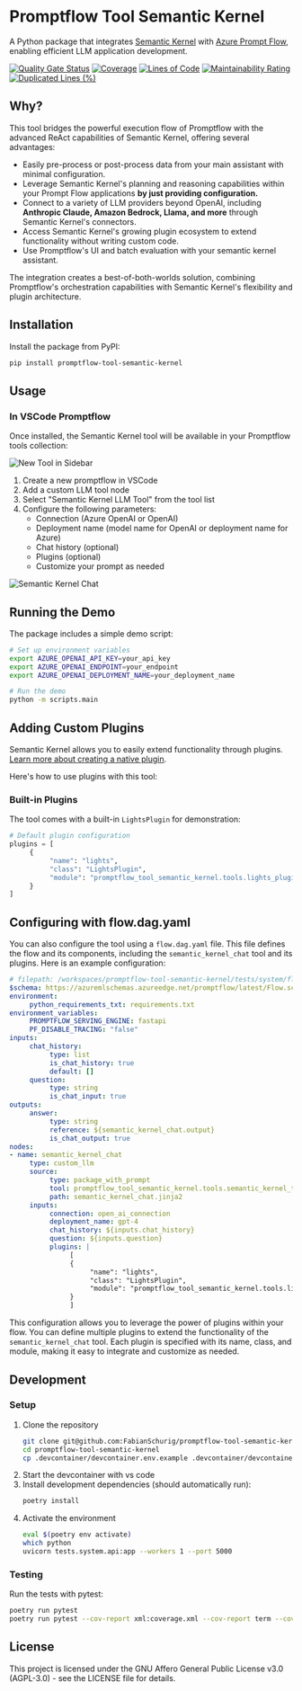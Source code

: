 # Promptflow Tool Semantic Kernel

A Python package that integrates [Semantic Kernel](https://github.com/microsoft/semantic-kernel) with [Azure Prompt Flow](https://github.com/microsoft/promptflow), enabling efficient LLM application development.

[![Quality Gate Status](https://sonarcloud.io/api/project_badges/measure?project=FabianSchurig_promptflow-tool-semantic-kernel&metric=alert_status)](https://sonarcloud.io/summary/new_code?id=FabianSchurig_promptflow-tool-semantic-kernel)
[![Coverage](https://sonarcloud.io/api/project_badges/measure?project=FabianSchurig_promptflow-tool-semantic-kernel&metric=coverage)](https://sonarcloud.io/summary/new_code?id=FabianSchurig_promptflow-tool-semantic-kernel)
[![Lines of Code](https://sonarcloud.io/api/project_badges/measure?project=FabianSchurig_promptflow-tool-semantic-kernel&metric=ncloc)](https://sonarcloud.io/summary/new_code?id=FabianSchurig_promptflow-tool-semantic-kernel)
[![Maintainability Rating](https://sonarcloud.io/api/project_badges/measure?project=FabianSchurig_promptflow-tool-semantic-kernel&metric=sqale_rating)](https://sonarcloud.io/summary/new_code?id=FabianSchurig_promptflow-tool-semantic-kernel)
[![Duplicated Lines (%)](https://sonarcloud.io/api/project_badges/measure?project=FabianSchurig_promptflow-tool-semantic-kernel&metric=duplicated_lines_density)](https://sonarcloud.io/summary/new_code?id=FabianSchurig_promptflow-tool-semantic-kernel)

## Why?

This tool bridges the powerful execution flow of Promptflow with the advanced ReAct capabilities of Semantic Kernel, offering several advantages:

- Easily pre-process or post-process data from your main assistant with minimal configuration.
- Leverage Semantic Kernel's planning and reasoning capabilities within your Prompt Flow applications **by just providing configuration.**
- Connect to a variety of LLM providers beyond OpenAI, including **Anthropic Claude, Amazon Bedrock, Llama, and more** through Semantic Kernel's connectors.
- Access Semantic Kernel's growing plugin ecosystem to extend functionality without writing custom code.
- Use Promptflow's UI and batch evaluation with your semantic kernel assistant.

The integration creates a best-of-both-worlds solution, combining Promptflow's orchestration capabilities with Semantic Kernel's flexibility and plugin architecture.


## Installation

Install the package from PyPI:

```bash
pip install promptflow-tool-semantic-kernel
```

## Usage

### In VSCode Promptflow

Once installed, the Semantic Kernel tool will be available in your Promptflow tools collection:

![New Tool in Sidebar](./docs/promptflow_tools.png)

1. Create a new promptflow in VSCode
2. Add a custom LLM tool node
3. Select "Semantic Kernel LLM Tool" from the tool list
4. Configure the following parameters:
    - Connection (Azure OpenAI or OpenAI)
    - Deployment name (model name for OpenAI or deployment name for Azure)
    - Chat history (optional)
    - Plugins (optional)
    - Customize your prompt as needed  
      
  
![Semantic Kernel Chat](./docs/vscode.png)

## Running the Demo

The package includes a simple demo script:

```bash
# Set up environment variables
export AZURE_OPENAI_API_KEY=your_api_key
export AZURE_OPENAI_ENDPOINT=your_endpoint
export AZURE_OPENAI_DEPLOYMENT_NAME=your_deployment_name

# Run the demo
python -m scripts.main
```

## Adding Custom Plugins

Semantic Kernel allows you to easily extend functionality through plugins. [Learn more about creating a native plugin](https://learn.microsoft.com/en-us/semantic-kernel/get-started/quick-start-guide?pivots=programming-language-python#create-a-native-plugin).

Here's how to use plugins with this tool:

### Built-in Plugins

The tool comes with a built-in `LightsPlugin` for demonstration:

```python
# Default plugin configuration
plugins = [
     {
          "name": "lights",
          "class": "LightsPlugin",
          "module": "promptflow_tool_semantic_kernel.tools.lights_plugin"
     }
]
```

## Configuring with flow.dag.yaml

You can also configure the tool using a `flow.dag.yaml` file. This file defines the flow and its components, including the `semantic_kernel_chat` tool and its plugins. Here is an example configuration:

```yaml
# filepath: /workspaces/promptflow-tool-semantic-kernel/tests/system/flow.dag.yaml
$schema: https://azuremlschemas.azureedge.net/promptflow/latest/Flow.schema.json
environment:
     python_requirements_txt: requirements.txt
environment_variables:
     PROMPTFLOW_SERVING_ENGINE: fastapi
     PF_DISABLE_TRACING: "false"
inputs:
     chat_history:
          type: list
          is_chat_history: true
          default: []
     question:
          type: string
          is_chat_input: true
outputs:
     answer:
          type: string
          reference: ${semantic_kernel_chat.output}
          is_chat_output: true
nodes:
- name: semantic_kernel_chat
     type: custom_llm
     source:
          type: package_with_prompt
          tool: promptflow_tool_semantic_kernel.tools.semantic_kernel_tool.semantic_kernel_chat
          path: semantic_kernel_chat.jinja2
     inputs:
          connection: open_ai_connection
          deployment_name: gpt-4
          chat_history: ${inputs.chat_history}
          question: ${inputs.question}
          plugins: |
               [
               {
                    "name": "lights",
                    "class": "LightsPlugin",
                    "module": "promptflow_tool_semantic_kernel.tools.lights_plugin"
               }
               ]
```

This configuration allows you to leverage the power of plugins within your flow. You can define multiple plugins to extend the functionality of the `semantic_kernel_chat` tool. Each plugin is specified with its name, class, and module, making it easy to integrate and customize as needed.

## Development

### Setup

1. Clone the repository
     ```bash
     git clone git@github.com:FabianSchurig/promptflow-tool-semantic-kernel.git
     cd promptflow-tool-semantic-kernel
     cp .devcontainer/devcontainer.env.example .devcontainer/devcontainer.env
     ```
2. Start the devcontainer with vs code
3. Install development dependencies (should automatically run):
     ```bash
     poetry install
     ```
4. Activate the environment
     ```bash
     eval $(poetry env activate)
     which python
     uvicorn tests.system.api:app --workers 1 --port 5000
     ```

### Testing

Run the tests with pytest:

```bash
poetry run pytest
poetry run pytest --cov-report xml:coverage.xml --cov-report term --cov=promptflow_tool_semantic_kernel --cov-config=.coveragerc tests/
```

## License

This project is licensed under the GNU Affero General Public License v3.0 (AGPL-3.0) - see the LICENSE file for details.